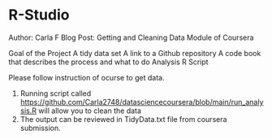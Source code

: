 # R-Studio

Author: Carla F
Blog Post: Getting and Cleaning Data Module of Coursera

Goal of the Project
A tidy data set
A link to a Github repository
A code book that describes the process and what to do
Analysis R Script

Please follow instruction of ocurse to get data.
1. Running script called https://github.com/Carla2748/datasciencecoursera/blob/main/run_analysis.R will allow you to clean the data
2. The output can be reviewed in TidyData.txt file from coursera submission.
